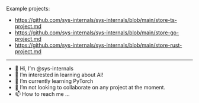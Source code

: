 Example projects: 
- https://github.com/sys-internals/sys-internals/blob/main/store-ts-project.md
- https://github.com/sys-internals/sys-internals/blob/main/store-go-project.md
- https://github.com/sys-internals/sys-internals/blob/main/store-rust-project.md

----
- 👋 Hi, I’m @sys-internals
- 👀 I’m interested in learning about AI!
- 🌱 I’m currently learning PyTorch
- 💞️ I’m not looking to collaborate on any project at the moment.
- 📫 How to reach me ...

<!---
sys-internals/sys-internals is a ✨ special ✨ repository because its `README.md` (this file) appears on your GitHub profile.
You can click the Preview link to take a look at your changes.
--->
